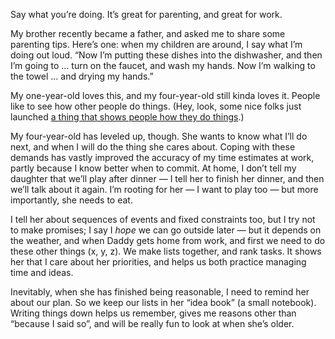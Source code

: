 

Say what you’re doing. It’s great for parenting, and great for work.

My brother recently became a father, and asked me to share some parenting tips. Here’s one: when my children
are around, I say what I’m doing out loud. “Now I’m putting these dishes into the dishwasher, and then
I’m going to … turn on the faucet, and wash my hands. Now I’m walking to the towel … and drying my
hands.”

My one-year-old loves this, and my four-year-old still kinda loves it. People like to see how other people do
things. (Hey, look, some nice folks just launched [a thing that shows people how they do
things](http://happycog.com/way/).)

My four-year-old has leveled up, though. She wants to know what I’ll do next, and when I will do the thing
she cares about. Coping with these demands has vastly improved the accuracy of my time estimates at work,
partly because I know better when to commit. At home, I don’t tell my daughter that we’ll play after
dinner — I tell her to finish her dinner, and then we’ll talk about it again. I’m rooting for her — I
want to play too — but more importantly, she needs to eat.

I tell her about sequences of events and fixed constraints too, but I try not to make promises; I say I *hope*
we can go outside later — but it depends on the weather, and when Daddy gets home from work, and first we
need to do these other things (x, y, z). We make lists together, and rank tasks. It shows her that I care
about her priorities, and helps us both practice managing time and ideas.

Inevitably, when she has finished being reasonable, I need to remind her about our plan. So we keep our lists
in her “idea book” (a small notebook). Writing things down helps us remember, gives me reasons other than
“because I said so”, and will be really fun to look at when she’s older.